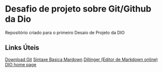 # Desafio de projeto sobre Git/Github da Dio
Repositório criado para o primeiro Desaio de Projeto da DIO

## Links Úteis

[Download Git](https://git-scm.com/downloads)
[Sintaxe Basica Mardown](https://www.markdownguide.org/basic-syntax/)
[Dillinger (Editor de Markdown online)](https://dillinger.io/)
[DIO home page](https://web.dio.me/home)